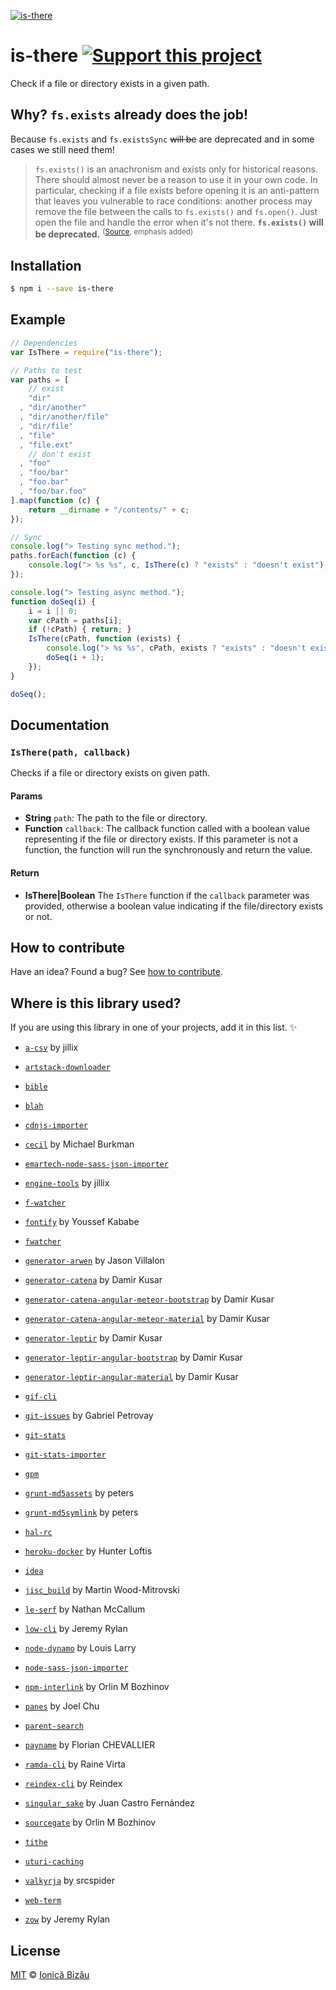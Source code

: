 [![is-there](http://i.imgur.com/ZHzpvvE.png)](#)

# is-there [![Support this project][donate-now]][paypal-donations]

Check if a file or directory exists in a given path.

## Why? `fs.exists` already does the job!

Because `fs.exists` and `fs.existsSync` ~~will be~~ are deprecated and in some cases we still need them!

> `fs.exists()` is an anachronism and exists only for historical reasons. There should almost never be a reason to use it in your own code.
> In particular, checking if a file exists before opening it is an anti-pattern that leaves you vulnerable to race conditions: another process may remove the file between the calls to `fs.exists()` and `fs.open()`. Just open the file and handle the error when it's not there.
> **`fs.exists()` will be deprecated.**
> <sup>([Source](http://nodejs.org/api/fs.html#fs_fs_exists_path_callback), emphasis added)</sup>

## Installation

```sh
$ npm i --save is-there
```

## Example

```js
// Dependencies
var IsThere = require("is-there");

// Paths to test
var paths = [
    // exist
    "dir"
  , "dir/another"
  , "dir/another/file"
  , "dir/file"
  , "file"
  , "file.ext"
    // don't exist
  , "foo"
  , "foo/bar"
  , "foo.bar"
  , "foo/bar.foo"
].map(function (c) {
    return __dirname + "/contents/" + c;
});

// Sync
console.log("> Testing sync method.");
paths.forEach(function (c) {
    console.log("> %s %s", c, IsThere(c) ? "exists" : "doesn't exist");
});

console.log("> Testing async method.");
function doSeq(i) {
    i = i || 0;
    var cPath = paths[i];
    if (!cPath) { return; }
    IsThere(cPath, function (exists) {
        console.log("> %s %s", cPath, exists ? "exists" : "doesn't exist");
        doSeq(i + 1);
    });
}

doSeq();
```

## Documentation

### `IsThere(path, callback)`
Checks if a file or directory exists on given path.

#### Params
- **String** `path`: The path to the file or directory.
- **Function** `callback`: The callback function called with a boolean value representing if the file or directory exists. If this parameter is not a
function, the function will run the synchronously and return the value.

#### Return
- **IsThere|Boolean** The `IsThere` function if the `callback` parameter was provided, otherwise a boolean value indicating if the file/directory
exists or not.

## How to contribute
Have an idea? Found a bug? See [how to contribute][contributing].

## Where is this library used?
If you are using this library in one of your projects, add it in this list. :sparkles:

 - [`a-csv`](https://github.com/jillix/a-csv) by jillix

 - [`artstack-downloader`](https://github.com/IonicaBizau/artstack-downloader)

 - [`bible`](https://github.com/BibleJS/BibleApp)

 - [`blah`](https://github.com/IonicaBizau/blah)

 - [`cdnjs-importer`](https://github.com/cdnjs/cdnjs-importer)

 - [`cecil`](https://github.com/MikeyBurkman/Cecil) by Michael Burkman

 - [`emartech-node-sass-json-importer`](https://github.com/emartech/node-sass-json-importer#readme)

 - [`engine-tools`](https://github.com/jillix/engine-tools) by jillix

 - [`f-watcher`](https://github.com/IonicaBizau/node-fwatcher)

 - [`fontify`](https://github.com/YoussefKababe/fontify#readme) by Youssef Kababe

 - [`fwatcher`](https://github.com/IonicaBizau/node-fwatcher)

 - [`generator-arwen`](https://github.com/jasonvillalon/generator-arwen) by Jason Villalon

 - [`generator-catena`](https://github.com/damirkusar/catena-generator#readme) by Damir Kusar

 - [`generator-catena-angular-meteor-bootstrap`](https://github.com/damirkusar/generator-catena-angular-meteor-bootstrap#readme) by Damir Kusar

 - [`generator-catena-angular-meteor-material`](https://github.com/damirkusar/catena-generator#readme) by Damir Kusar

 - [`generator-leptir`](https://github.com/damirkusar/leptir-generator#readme) by Damir Kusar

 - [`generator-leptir-angular-bootstrap`](https://github.com/damirkusar/generator-leptir-angular-bootstrap#readme) by Damir Kusar

 - [`generator-leptir-angular-material`](https://github.com/damirkusar/generator-leptir-angular-material#readme) by Damir Kusar

 - [`gif-cli`](https://github.com/IonicaBizau/gif-cli)

 - [`git-issues`](https://github.com/softwarescales/git-issues) by Gabriel Petrovay

 - [`git-stats`](https://github.com/IonicaBizau/git-stats)

 - [`git-stats-importer`](https://github.com/IonicaBizau/git-stats-importer)

 - [`gpm`](https://github.com/IonicaBizau/gpm)

 - [`grunt-md5assets`](https://github.com/p1100i/grunt-md5assets) by peters

 - [`grunt-md5symlink`](https://github.com/p1100i/grunt-md5symlink) by peters

 - [`hal-rc`](https://github.com/gulpsome/hal-rc#readme)

 - [`heroku-docker`](https://github.com/heroku/heroku-docker#readme) by Hunter Loftis

 - [`idea`](https://github.com/IonicaBizau/idea)

 - [`jisc_build`](https://github.com/gooii/jisc_build#readme) by Martin Wood-Mitrovski

 - [`le-serf`](https://github.com/le-serf/le-serf#readme) by Nathan McCallum

 - [`low-cli`](https://github.com/lowjs/low-cli#readme) by Jeremy Rylan

 - [`node-dynamo`](https://github.com/louislarry/node-dynamo#readme) by Louis Larry

 - [`node-sass-json-importer`](https://github.com/Updater/node-sass-json-importer#readme)

 - [`npm-interlink`](https://github.com/orlin/npm-interlink#readme) by Orlin M Bozhinov

 - [`panes`](https://github.com/joelchu/panes#readme) by Joel Chu

 - [`parent-search`](https://github.com/IonicaBizau/node-parent-search)

 - [`payname`](https://npmjs.com/package/payname) by Florian CHEVALLIER

 - [`ramda-cli`](https://github.com/raine/ramda-cli#readme) by Raine Virta

 - [`reindex-cli`](https://github.com/reindexio/reindex-cli#readme) by Reindex

 - [`singular_sake`](https://npmjs.com/package/singular_sake) by Juan Castro Fernández

 - [`sourcegate`](https://github.com/orlin/sourcegate#readme) by Orlin M Bozhinov

 - [`tithe`](https://github.com/IonicaBizau/tithe)

 - [`uturi-caching`](https://npmjs.com/package/uturi-caching)

 - [`valkyrja`](https://github.com/freialib/valkyrja#readme) by srcspider

 - [`web-term`](https://github.com/IonicaBizau/web-term)

 - [`zow`](https://github.com/zowley/zow#readme) by Jeremy Rylan

## License

[MIT][license] © [Ionică Bizău][website]

[paypal-donations]: https://www.paypal.com/cgi-bin/webscr?cmd=_s-xclick&hosted_button_id=RVXDDLKKLQRJW
[donate-now]: http://i.imgur.com/6cMbHOC.png

[license]: http://showalicense.com/?fullname=Ionic%C4%83%20Biz%C4%83u%20%3Cbizauionica%40gmail.com%3E%20(http%3A%2F%2Fionicabizau.net)&year=2015#license-mit
[website]: http://ionicabizau.net
[contributing]: /CONTRIBUTING.md
[docs]: /DOCUMENTATION.md